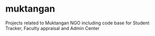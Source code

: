 # muktangan
Projects related to Muktangan NGO including code base for Student Tracker, Faculty appraisal and Admin Center
